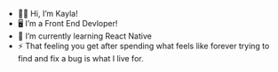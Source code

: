 - 👋🏼 Hi, I’m Kayla!
- 🖥 I’m a Front End Devloper!
- 🌱 I’m currently learning React Native
- ⚡️ That feeling you get after spending what feels like forever trying to find and fix a bug is what I live for. 

<!---
Kcounts93/Kcounts93 is a ✨ special ✨ repository because its `README.md` (this file) appears on your GitHub profile.
You can click the Preview link to take a look at your changes.
--->
